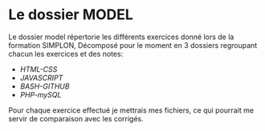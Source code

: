# Le dossier MODEL


Le dossier model répertorie les différents exercices donné lors de la formation SIMPLON, 
Décomposé pour le moment en 3 dossiers regroupant chacun les exercices et des notes:

 - *HTML-CSS*
 - *JAVASCRIPT*
 - *BASH-GITHUB*
 - *PHP-mySQL*

Pour chaque exercice effectué je mettrais mes fichiers, ce qui pourrait me servir de comparaison avec les corrigés.
